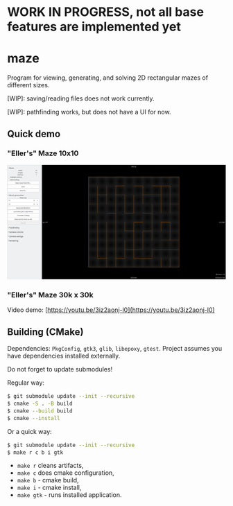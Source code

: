 # WORK IN PROGRESS, not all base features are implemented yet
# maze

Program for viewing, generating, and solving 2D rectangular mazes of different sizes.

[WIP]: saving/reading files does not work currently.

[WIP]: pathfinding works, but does not have a UI for now.

## Quick demo

### "Eller's" Maze 10x10

![10 by 10 maze](./images/10.png)

### "Eller's" Maze 30k x 30k

Video demo: [https://youtu.be/3iz2aonj-l0](https://youtu.be/3iz2aonj-l0)

## Building (CMake)

Dependencies: `PkgConfig`, `gtk3`, `glib`, `libepoxy`, `gtest`.
Project assumes you have dependencies installed externally.

Do not forget to update submodules!

Regular way:
```bash
$ git submodule update --init --recursive
$ cmake -S . -B build
$ cmake --build build
$ cmake --install
```

Or a quick way:
```bash
$ git submodule update --init --recursive
$ make r c b i gtk
```
- `make r` cleans artifacts,
- `make c` does cmake configuration, 
- `make b` - cmake build, 
- `make i` - cmake install, 
- `make gtk` - runs installed application.
